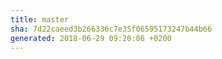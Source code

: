 ```yaml
---
title: master
sha: 7d22caeed3b266336c7e35f06595173247b44b66
generated: 2018-06-29 09:20:06 +0200
---
```

